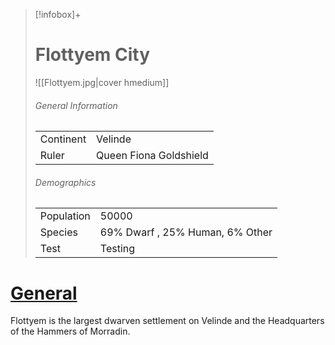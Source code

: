 > [!infobox]+
> # Flottyem City
> ![[Flottyem.jpg|cover hmedium]]
> ######  General Information
> |||
> | ---- | ---- |
> | Continent | Velinde |
> | Ruler | Queen Fiona Goldshield |
> ###### Demographics
> |||
> | ---- | ---- |
> | Population| 50000 |
> | Species | 69% Dwarf , 25% Human,  6% Other |
> | Test | Testing |

# <ins>General</ins>
Flottyem is the largest dwarven settlement on Velinde and the Headquarters of the Hammers of Morradin.





